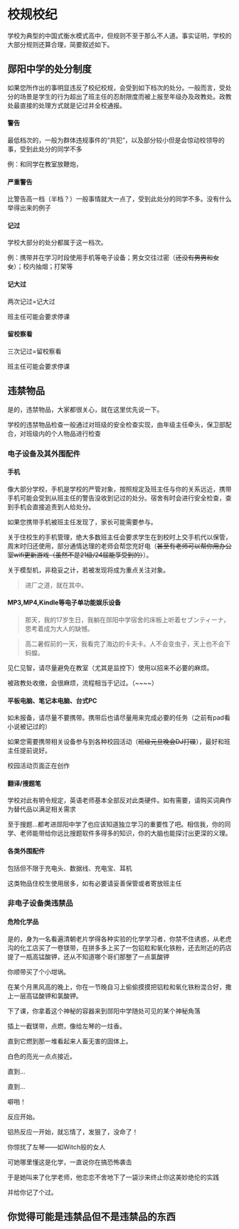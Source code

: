# 校规校纪

学校为典型的中国式衡水模式高中，但规则不至于那么不人道。事实证明，学校的大部分规则还算合理，简要叙述如下。



## 郧阳中学的处分制度

如果您所作出的事明显违反了校纪校规，会受到如下档次的处分。一般而言，受处分的场景是学生的行为超出了班主任的忍耐限度而被上报至年级办及政教处。政教处最直接的处理方式就是记过并全校通报。

####  警告

最低档次的，一般为群体违规事件的“共犯”，以及部分较小但是会惊动校领导的事，受到此处分的同学不多

例：和同学在教室放鞭炮，



####  严重警告

比警告高一档（半档？）一般事情就大一点了，受到此处分的同学不多。没有什么举得出来的例子



####  记过

学校大部分的处分都属于这一档次。

例：携带并在学习时段使用手机等电子设备；男女交往过密（~~还没有男男和女女~~）；校内抽烟；打架等

#### 记大过

两次记过=记大过

班主任可能会要求停课

#### 留校察看

三次记过=留校察看

班主任可能会要求停课



##  违禁物品

是的，违禁物品，大家都很关心，就在这里优先说一下。

学校的违禁物品检查一般通过对班级的安全检查实现，由年级主任牵头，保卫部配合，对班级内的个人物品进行检查

### 电子设备及其外围配件

#### 手机

像大部分学校，手机是学校的严管对象，按照规定及班主任与你的关系远近，携带手机可能会受到从班主任的警告没收到记过的处分。宿舍有时会进行安全检查，查到手机会直接追责到人给处分。

如果您携带手机被班主任发现了，家长可能需要参与。



关于住校生的手机管理，绝大多数班主任会要求学生在到校时上交手机代以保管，周末时归还使用，部分通情达理的老师会帮您充好电（~~甚至有老师可以帮你用办公室wifi更新游戏（虽然不是21级/24届能享受到的）~~）。

关于模型机，非稳妥之计，若被发现将成为重点关注对象。

> 进厂之道，就在其中。

#### 

#### MP3,MP4,Kindle等电子单功能娱乐设备

> 那天，我的17岁生日，我躺在郧阳中学宿舍的床板上听着セブンティーナ，思考着成为大人的缺憾。

> 高二暑假前的一天，我看完了海边的卡夫卡。人不会变虫子，天上也不会下蚂蝗。

见仁见智，请尽量避免在教室（尤其是监控下）使用以招来不必要的麻烦。

被政教处收缴，会很麻烦，流程相当于记过。（~~~~）

#### 平板电脑、笔记本电脑、台式PC

如未报备，请尽量不要携带。携带后也请尽量用来完成必要的任务（之前有pad看小说被记过的）

如果您需要携带相关设备参与到各种校园活动（~~班级元旦晚会DJ打碟~~），最好和班主任提前说好。

校园活动页面正在创作

#### 翻译/搜题笔

学校对此有明令规定，英语老师基本全部反对此类硬件。如有需要，请购买词典作为替代品以满足相关需求

至于搜题...都考进郧阳中学了也应该知道独立学习的重要性了吧。相信我，你的同学、老师能带给你远比搜题软件多得多的知识，你的大脑也能探讨出更深的义理。



#### 各类外围配件

包括但不限于充电头、数据线、充电宝、耳机

这类物品住校生使用居多，如有必要请妥善保管或者寄放班主任

### 非电子设备类违禁品

#### 危险化学品

是的，身为一名看遍清朝老片学得各种实验的化学学习者，你禁不住诱惑，从老虎沟的化工店买了一卷镁带，在拼多多上买了一包铝粒和氧化铁粉，还去附近的药店提了一瓶高锰酸钾，还从不知道哪个哥们那整了一点氯酸钾

你顺带买了个小坩埚。

在某个月黑风高的晚上，你在一节晚自习上偷偷摸摸把铝粒和氧化铁粉混合好，撒上一层高锰酸钾和氯酸钾。

下了课，你拿着这个神秘的容器来到郧阳中学随处可见的某个神秘角落

插上一截镁带，点燃，像给左琴的一炷香。

直到它燃到那一堆看起来人畜无害的固体上。

白色的亮光一点点接近。

直到...

直到...

噼啪！

反应开始。

铝热反应一开始，就忘情了，发狠了，没命了！

你惊扰了左琴——如Witch般的女人

可她哪里懂这是化学，一直说你在搞恐怖袭击

于是她叫来了化学老师，他恋恋不舍地下了一袋沙来终止你这美妙绝伦的实践

并给你记了个过。



## 你觉得可能是违禁品但不是违禁品的东西





